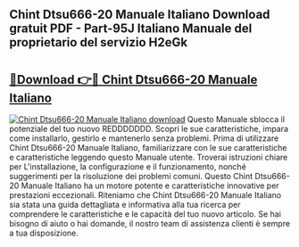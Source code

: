 ## Chint Dtsu666-20 Manuale Italiano Download gratuit PDF - Part-95J Italiano Manuale del proprietario del servizio H2eGk

# <h2><a href="http://dfarkjp.blite.top/?on=Chint+Dtsu666-20+Manuale+Italiano">🔗Download 👉🔴 Chint Dtsu666-20 Manuale Italiano</a></h2>

[![Chint Dtsu666-20 Manuale Italiano download](https://i.imgur.com/lujVjoI.png)](http://dfarkjp.blite.top/?on=Chint+Dtsu666-20+Manuale+Italiano)
Questo Manuale sblocca il potenziale del tuo nuovo REDDDDDDD. Scopri le sue caratteristiche, impara come installarlo, gestirlo e mantenerlo senza problemi. Prima di utilizzare Chint Dtsu666-20 Manuale Italiano, familiarizzare con le sue caratteristiche e caratteristiche leggendo questo Manuale utente. Troverai istruzioni chiare per L'installazione, la configurazione e il funzionamento, nonché suggerimenti per la risoluzione dei problemi comuni. Questo Chint Dtsu666-20 Manuale Italiano ha un motore potente e caratteristiche innovative per prestazioni eccezionali. Riteniamo che Chint Dtsu666-20 Manuale Italiano sia stata una guida dettagliata e informativa alla tua ricerca per comprendere le caratteristiche e le capacità del tuo nuovo articolo. Se hai bisogno di aiuto o hai domande, il nostro team di assistenza clienti è sempre a tua disposizione.
